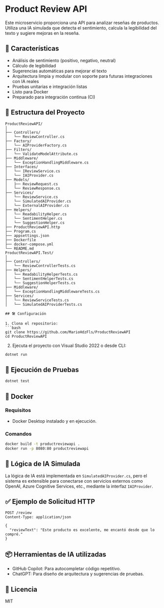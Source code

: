 
# Product Review API

Este microservicio proporciona una API para analizar reseñas de productos. Utiliza una IA simulada que detecta el sentimiento, calcula la legibilidad del texto y sugiere mejoras en la reseña.

## 🚀 Características

- Análisis de sentimiento (positivo, negativo, neutral)
- Cálculo de legibilidad
- Sugerencias automáticas para mejorar el texto
- Arquitectura limpia y modular con soporte para futuras integraciones con IA reales
- Pruebas unitarias e integración listas
- Listo para Docker
- Preparado para integración continua (CI)

## 🧱 Estructura del Proyecto

```
ProductReviewAPI/
│
├── Controllers/
│   └── ReviewController.cs
├── Factory/
│   └── AIProviderFactory.cs
├── Filters/
│   └── ValidateModelAttribute.cs
├── Middleware/
│   └── ExceptionHandlingMiddleware.cs
├── Interfaces/
│   └── IReviewService.cs
│   └── IAIProvider.cs
├── Models/
│   ├── ReviewRequest.cs
│   └── ReviewResponse.cs
├── Services/
│   └── ReviewService.cs
│   └── SimulatedAIProvider.cs
│   └── ExternalAIProvider.cs
├── Helpers/
│   └── ReadabilityHelper.cs
│   └── SentimentHelper.cs
│   └── SuggestionHelper.cs
├── ProductReviewAPI.http
├── Program.cs
├── appsettings.json
├── Dockerfile
├── docker-compose.yml
└── README.md
ProductReviewAPI.Test/
│
├── Controllers/
│   └── ReviewControllerTests.cs
├── Helpers/
│   └── ReadabilityHelperTests.cs
│   └── SentimentHelperTests.cs
│   └── SuggestionHelperTests.cs
├── Middleware/
│   └── ExceptionHandlingMiddlewareTests.cs
├── Services/
│   └── ReviewServiceTests.cs
│   └── SimulatedAIProviderTests.cs

## 🛠 Configuración

1. Clona el repositorio:
```bash
git clone https://github.com/MarioHdzFls/ProductReviewAPI
cd ProductReviewAPI
```

2. Ejecuta el proyecto con Visual Studio 2022 o desde CLI:
```bash
dotnet run
```

## 🧪 Ejecución de Pruebas

```bash
dotnet test
```

## 🐳 Docker

### Requisitos

- Docker Desktop instalado y en ejecución.

### Comandos

```bash
docker build -t productreviewapi .
docker run -p 8080:80 productreviewapi
```

## 🧠 Lógica de IA Simulada

La lógica de IA está implementada en `SimulatedAIProvider.cs`, pero el sistema es extensible para conectarse con servicios externos como OpenAI, Azure Cognitive Services, etc., mediante la interfaz `IAIProvider`.

## ✅ Ejemplo de Solicitud HTTP

```
POST /review
Content-Type: application/json

{
  "reviewText": "Este producto es excelente, me encantó desde que lo compré."
}
```

## 📦 Herramientas de IA utilizadas

- GitHub Copilot: Para autocompletar código repetitivo.
- ChatGPT: Para diseño de arquitectura y sugerencias de pruebas.

## 📄 Licencia

MIT
